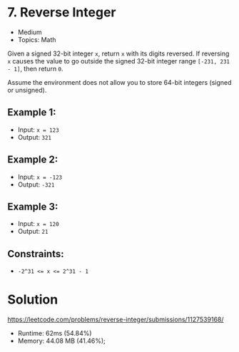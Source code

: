 # 7. Reverse Integer

- Medium
- Topics: Math

Given a signed 32-bit integer `x`, return `x` with its digits reversed. If reversing `x` causes the value to go outside the signed 32-bit integer range `[-231, 231 - 1]`, then return `0`.

Assume the environment does not allow you to store 64-bit integers (signed or unsigned).

## Example 1:

- Input: `x = 123`
- Output: `321`

## Example 2:

- Input: `x = -123`
- Output: `-321`

## Example 3:

- Input: `x = 120`
- Output: `21`

## Constraints:

- `-2^31 <= x <= 2^31 - 1`

# Solution

https://leetcode.com/problems/reverse-integer/submissions/1127539168/

- Runtime: 62ms (54.84%)
- Memory: 44.08 MB (41.46%);
